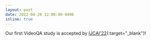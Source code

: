 ```yaml
---
layout: post
date: 2022-04-20 12:00:00-0400
inline: true
---
```


Our first VideoQA study is accepted by [IJCAI'22](https://wangchongyang.ai/assets/pdf/Multi_Level_Hierarchical_Network_with_Multi_Scale_Sampling_for_Video_Question_Answering___IJCAI22.pdf){:target="\_blank"}!